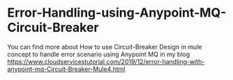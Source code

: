 # Error-Handling-using-Anypoint-MQ-Circuit-Breaker
You can find more about How to use Circuit-Breaker Design in mule concept to handle error scenario using Anypoint MQ in my blog
https://www.cloudservicestutorial.com/2019/12/error-handling-with-anypoint-mq-Circuit-Breaker-Mule4.html

